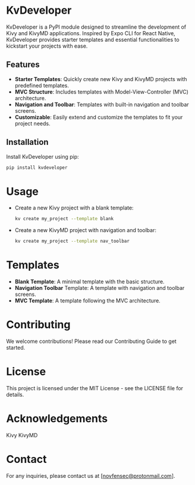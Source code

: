# KvDeveloper

KvDeveloper is a PyPI module designed to streamline the development of Kivy and KivyMD applications. Inspired by Expo CLI for React Native, KvDeveloper provides starter templates and essential functionalities to kickstart your projects with ease.

## Features

- **Starter Templates**: Quickly create new Kivy and KivyMD projects with predefined templates.
- **MVC Structure**: Includes templates with Model-View-Controller (MVC) architecture.
- **Navigation and Toolbar**: Templates with built-in navigation and toolbar screens.
- **Customizable**: Easily extend and customize the templates to fit your project needs.

## Installation

Install KvDeveloper using pip:

```bash
pip install kvdeveloper
```

# Usage

- Create a new Kivy project with a blank template:

    ```bash
    kv create my_project --template blank
    ```

- Create a new KivyMD project with navigation and toolbar:

    ``` bash
    kv create my_project --template nav_toolbar
    ```
# Templates

- **Blank Template**: A minimal template with the basic structure.
- **Navigation Toolbar** Template: A template with navigation and toolbar screens.
- **MVC Template**: A template following the MVC architecture.

# Contributing

We welcome contributions! Please read our Contributing Guide to get started.

# License

This project is licensed under the MIT License - see the LICENSE file for details.

# Acknowledgements

Kivy
KivyMD

# Contact
For any inquiries, please contact us at [novfensec@protonmail.com].
